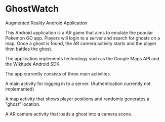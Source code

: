# GhostWatch
Augmented Reality Android Application

This Android application is a AR game that aims to emulate the popular Pokemon GO app. Players will login to a server and search for ghosts on a map. Once a ghost is found, the AR camera activity starts and the player then battles the ghost.

The application implements technology such as the Google Maps API and the Wikitude Android SDK. 

The app currently consists of three main activities. 

A main activity for logging in to a server. (Authentication currently not implemented)

A map activity that shows player positions and randomly generates a "ghost" location.

A AR camera activity that loads a ghost into a camera scene. 


